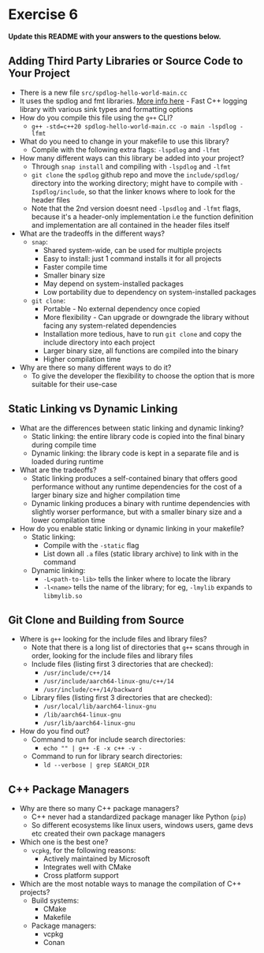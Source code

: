 # Exercise 6

**Update this README with your answers to the questions below.**

## Adding Third Party Libraries or Source Code to Your Project

- There is a new file `src/spdlog-hello-world-main.cc`
- It uses the spdlog and fmt libraries. 
  [More info here](https://github.com/gabime/spdlog) - Fast C++ logging 
  library with various sink types and formatting options
- How do you compile this file using the `g++` CLI?
  - `g++ -std=c++20 spdlog-hello-world-main.cc -o main -lspdlog -lfmt`
- What do you need to change in your makefile to use this library?
  - Compile with the following extra flags: `-lspdlog` and `-lfmt`
- How many different ways can this library be added into your project?
  - Through `snap install` and compiling with `-lspdlog` and `-lfmt` 
  - `git clone` the `spdlog` github repo and move the `include/spdlog/` directory into the working directory; might have to compile with `-Ispdlog/include`, so that the linker knows where to look for the header files
  - Note that the 2nd version doesnt need `-lpsdlog` and `-lfmt` flags, because it's a header-only implementation i.e the function definition and implementation are all contained in the header files itself
- What are the tradeoffs in the different ways?
  - `snap`:
    - Shared system-wide, can be used for multiple projects
    - Easy to install: just 1 command installs it for all projects
    - Faster compile time
    - Smaller binary size
    - May depend on system-installed packages
    - Low portability due to dependency on system-installed packages
  - `git clone`:
    - Portable - No external dependency once copied
    - More flexibility - Can upgrade or downgrade the library without facing any system-related dependencies
    - Installation more tedious, have to run `git clone` and copy the include directory into each project
    - Larger binary size, all functions are compiled into the binary
    - Higher compilation time
- Why are there so many different ways to do it?
  - To give the developer the flexibility to choose the option that is more suitable for their use-case

## Static Linking vs Dynamic Linking
- What are the differences between static linking and dynamic linking?
  - Static linking: the entire library code is copied into the final binary during compile time
  - Dynamic linking: the library code is kept in a separate file and is loaded during runtime
- What are the tradeoffs?
  - Static linking produces a self-contained binary that offers good performance without any runtime dependencies for the cost of a larger binary size and higher compilation time
  - Dynamic linking produces a binary with runtime dependencies with slightly worser performance, but with a smaller binary size and a lower compilation time
- How do you enable static linking or dynamic linking in your makefile?
  - Static linking:
    - Compile with the `-static` flag
    - List down all `.a` files (static library archive) to link with in the command
  - Dynamic linking:
    - `-L<path-to-lib>` tells the linker where to locate the library
    - `-l<name>` tells the name of the library; for eg, `-lmylib` expands to `libmylib.so`

## Git Clone and Building from Source

- Where is `g++` looking for the include files and library files?
  - Note that there is a long list of directories that `g++` scans through in order, looking for the include files and library files 
  - Include files (listing first 3 directories that are checked):
    - `/usr/include/c++/14`
    - `/usr/include/aarch64-linux-gnu/c++/14`
    - `/usr/include/c++/14/backward`
  - Library files (listing first 3 directories that are checked):
    - `/usr/local/lib/aarch64-linux-gnu`
    - `/lib/aarch64-linux-gnu`
    - `/usr/lib/aarch64-linux-gnu`
- How do you find out?
  - Command to run for include search directories:
    - `echo "" | g++ -E -x c++ -v -`
  - Command to run for library search directories:
    - `ld --verbose | grep SEARCH_DIR`

## C++ Package Managers
- Why are there so many C++ package managers?
  - C++ never had a standardized package manager like Python (`pip`)
  - So different ecosystems like linux users, windows users, game devs etc created their own package managers 
- Which one is the best one?
  - `vcpkg`, for the following reasons:
    - Actively maintained by Microsoft
    - Integrates well with CMake
    - Cross platform support
- Which are the most notable ways to manage the compilation of C++ projects?
  - Build systems:
    - CMake
    - Makefile
  - Package managers:
    - vcpkg
    - Conan
